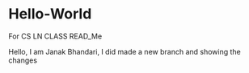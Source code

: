 # Hello-World
For CS LN CLASS
READ_Me

Hello, I am Janak Bhandari, I did made a new branch and showing the changes
